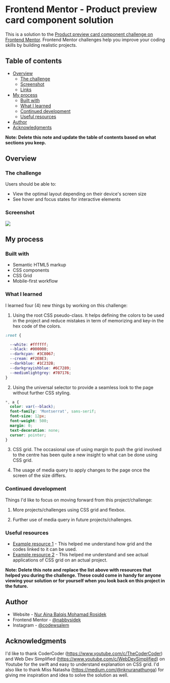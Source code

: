 # Frontend Mentor - Product preview card component solution

This is a solution to the [Product preview card component challenge on Frontend Mentor](https://www.frontendmentor.io/challenges/product-preview-card-component-GO7UmttRfa). Frontend Mentor challenges help you improve your coding skills by building realistic projects.

## Table of contents

- [Overview](#overview)
  - [The challenge](#the-challenge)
  - [Screenshot](#screenshot)
  - [Links](#links)
- [My process](#my-process)
  - [Built with](#built-with)
  - [What I learned](#what-i-learned)
  - [Continued development](#continued-development)
  - [Useful resources](#useful-resources)
- [Author](#author)
- [Acknowledgments](#acknowledgments)

**Note: Delete this note and update the table of contents based on what sections you keep.**

## Overview

### The challenge

Users should be able to:

- View the optimal layout depending on their device's screen size
- See hover and focus states for interactive elements

### Screenshot

![](../design/card-component-solution.png)


## My process

### Built with

- Semantic HTML5 markup
- CSS components
- CSS Grid
- Mobile-first workflow


### What I learned

I learned four (4) new things by working on this challenge:

1. Using the root CSS pseudo-class. It helps defining the colors to be used in the project and reduce mistakes in term of memorizing and key-in the hex code of the colors.

```css
:root {

  --white: #ffffff;
  --black: #000000;
  --darkcyan: #3C8067;
  --cream: #F2EBE3;
  --darkblue: #1C232B;
  --darkgrayishblue: #6C7289;
  --mediumlightgrey: #707176;
}
```

2. Using the universal selector to provide a seamless look to the page without further CSS styling.

```css
*, a {
  color: var(--black);
  font-family: 'Montserrat', sans-serif;
  font-size: 12px;
  font-weight: 500;
  margin: 0;
  text-decoration: none;
  cursor: pointer;
}
```

3. CSS grid. The occasional use of using margin to push the grid involved to the centre has been quite a new insight to what can be done using CSS grid.

4. The usage of media query to apply changes to the page once the screen of the size differs.


### Continued development

Things I'd like to focus on moving forward from this project/challenge:

1. More projects/challenges using CSS grid and flexbox.

2. Further use of media query in future projects/challenges.

### Useful resources

- [Example resource 1](https://www.youtube.com/watch?v=9zBsdzdE4sM&t=472s) - This helped me understand how grid and the codes linked to it can be used.
- [Example resource 2](https://www.youtube.com/watch?v=PNK6VGFquao&t=688s) - This helped me understand and see actual applications of CSS grid on an actual project.

**Note: Delete this note and replace the list above with resources that helped you during the challenge. These could come in handy for anyone viewing your solution or for yourself when you look back on this project in the future.**

## Author

- Website - [Nur Aina Balqis Mohamad Rosidek](https://github.com/nabbysidek)
- Frontend Mentor - [@nabbysidek](https://www.frontendmentor.io/profile/nabbysidek)
- Instagram - [@codewsalem](https://www.instagram.com/codewsalem/)



## Acknowledgments

I'd like to thank CoderCoder (https://www.youtube.com/c/TheCoderCoder) and Web Dev Simplified (https://www.youtube.com/c/WebDevSimplified) on Youtube for the swift and easy to understand explanation on CSS grid. I'd also like to thank Miss Natasha (https://medium.com/@nknuranathunga) for giving me inspiration and idea to solve the solution as well.
